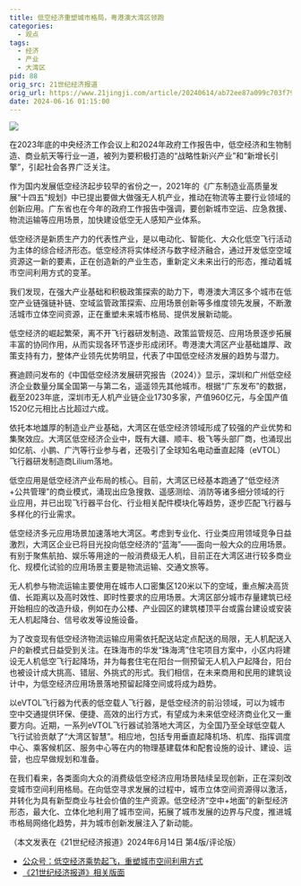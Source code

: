 ```yaml
---
title: 低空经济重塑城市格局，粤港澳大湾区领跑
categories:
  - 观点
tags:
  - 经济
  - 产业
  - 大湾区
pid: 88
orig_src: 21世纪经济报道
orig_url: https://www.21jingji.com/article/20240614/ab72ee87a099c703f79f291cc32822be.html
date: 2024-06-16 01:15:00
---
```


![](https://cdn.pinlyu.com/posts/2024/88-banner.webp)

在2023年底的中央经济工作会议上和2024年政府工作报告中，低空经济和生物制造、商业航天等行业一道，被列为要积极打造的“战略性新兴产业”和“新增长引擎”，引起社会各界广泛关注。

作为国内发展低空经济起步较早的省份之一，2021年的《广东制造业高质量发展“十四五”规划》中已提出要做大做强无人机产业，推动在物流等主要行业领域的创新应用。广东省也在今年的政府工作报告中强调，要创新城市空运、应急救援、物流运输等应用场景，加快建设低空无人感知产业体系。
<!-- more -->

低空经济是新质生产力的代表性产业，是以电动化、智能化、大众化低空飞行活动为主体的综合经济形态。低空经济将实体经济与数字经济融合，通过开发低空空域资源这一新的要素，正在创造新的产业生态，重新定义未来出行的形态，推动着城市空间利用方式的变革。

我们发现，在强大产业基础和积极政策探索的助力下，粤港澳大湾区多个城市在低空产业链强链补链、空域监管政策探索、应用场景创新等多维度领先发展，不断激活城市立体空间资源，正在重塑未来城市格局、提供发展新动能。

低空经济的崛起繁荣，离不开飞行器研发制造、政策监管规范、应用场景逐步拓展丰富的协同作用，从而实现各环节逐步形成闭环。粤港澳大湾区产业基础雄厚、政策支持有力，整体产业领先优势明显，代表了中国低空经济发展的趋势与潜力。

赛迪顾问发布的《中国低空经济发展研究报告（2024）》显示，深圳和广州低空经济企业数量分属全国第一与第二名，遥遥领先其他城市。根据“广东发布”的数据，截至2023年底，深圳市无人机产业链企业1730多家，产值960亿元，与全国产值1520亿元相比占比超过六成。

依托本地雄厚的制造业产业基础，大湾区在低空经济领域形成了较强的产业优势和集聚效应。大湾区低空经济企业中，既有大疆、顺丰、极飞等头部厂商，也涌现出如亿航、小鹏、广汽等行业参与者，还吸引了全球知名电动垂直起降（eVTOL）飞行器研发制造商Lilium落地。

低空应用是低空经济产业布局的核心。目前，大湾区已经基本跑通了“低空经济+公共管理”的商业模式，涌现出应急搜救、遥感测绘、消防等诸多细分领域的行业应用，并已出现飞行器平台化、行业相关配件模块化等趋势，逐步匹配飞行器与多样化的行业需求。

低空经济多元应用场景加速落地大湾区。考虑到专业化、行业类应用领域竞争日益激烈，大湾区企业已将目光投向低空经济的“蓝海”——面向一般大众的应用场景。有别于聚焦航拍、娱乐等用途的一般消费级无人机，目前正在大湾区进行较多商业化、规模化试验的应用场景主要是物流运输、交通文旅等。

无人机参与物流运输主要使用在城市人口密集区120米以下的空域，重点解决高货值、长距离以及高时效性、即时性要求的应用场景。大湾区部分城市存量建筑已经开始相应的改造升级，例如在办公楼、产业园区的建筑楼顶平台或露台建设或安装无人机起降台、信号收发等设施设备。

为了改变现有低空经济物流运输应用需依托配送站定点配送的局限，无人机配送入户的新模式日益受到关注。在珠海市的华发“珠海湾”住宅项目方案中，小区内将建设无人机低空飞行起降场，并为每套住宅在阳台一侧预留无人机入户起降台，阳台也被设计成大挑高、错层、外挑式的形式。我们相信，在未来商用和民用的建筑设计中，为低空经济应用场景落地预留起降空间或将成为趋势。

以eVTOL飞行器为代表的低空载人飞行器，是低空经济的前沿领域，可以为城市空中交通提供环保、便捷、高效的出行方式，有望成为未来低空经济商业化又一重要方向。近期，一系列eVTOL飞行器试验落地大湾区，为全国乃至全球低空载人飞行试验贡献了“大湾区智慧”。相应地，包括专用垂直起降机场、机库、指挥调度中心、乘客候机区、服务中心等在内的物理基建载体和配套设施的设计、建设、运营，也应早做规划和准备。

在我们看来，各类面向大众的消费级低空经济应用场景陆续呈现创新，正在深刻改变城市空间利用格局。在向低空寻求发展的过程中，城市立体空间资源得以激活，并转化为具有新型商业与社会价值的生产资源。低空经济“空中+地面”的新型经济形态，最大化、立体化地利用了城市空间，拓展了城市发展的边界与尺度，推进城市格局网络化趋势，并为城市创新发展注入了新动能。

（本文发表在《21世纪经济报道》2024年6月14日 第4版/评论版）

- [公众号：低空经济乘势起飞，重塑城市空间利用方式](https://mp.weixin.qq.com/s/3rYAILDTsqudMUObYiDBLQ)
- [《21世纪经济报道》相关版面](https://cdn.pinlyu.com/posts/2024/88-21世纪经济报道20240614评论版.pdf)